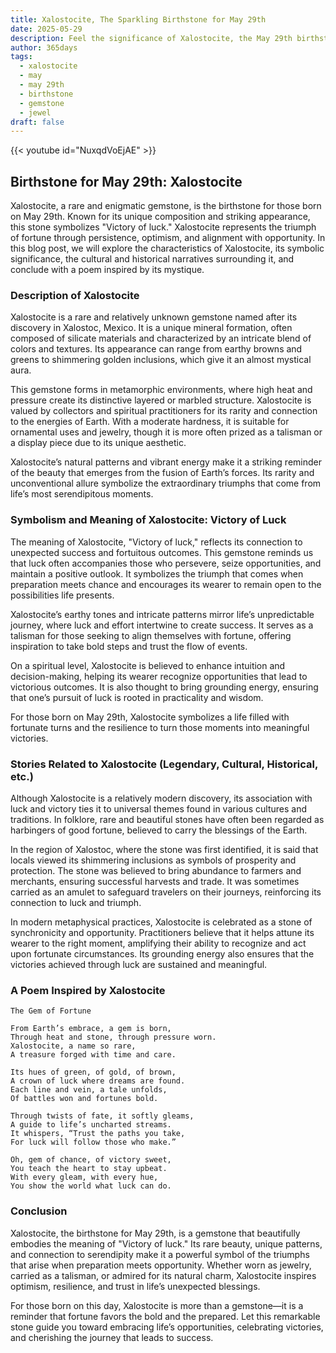 ```yaml
---
title: Xalostocite, The Sparkling Birthstone for May 29th
date: 2025-05-29
description: Feel the significance of Xalostocite, the May 29th birthstone symbolizing Victory of luck. Let its beauty and meaning brighten your day.
author: 365days
tags:
  - xalostocite
  - may
  - may 29th
  - birthstone
  - gemstone
  - jewel
draft: false
---
```


{{< youtube id="NuxqdVoEjAE" >}}


## Birthstone for May 29th: Xalostocite

Xalostocite, a rare and enigmatic gemstone, is the birthstone for those born on May 29th. Known for its unique composition and striking appearance, this stone symbolizes "Victory of luck." Xalostocite represents the triumph of fortune through persistence, optimism, and alignment with opportunity. In this blog post, we will explore the characteristics of Xalostocite, its symbolic significance, the cultural and historical narratives surrounding it, and conclude with a poem inspired by its mystique.

### Description of Xalostocite

Xalostocite is a rare and relatively unknown gemstone named after its discovery in Xalostoc, Mexico. It is a unique mineral formation, often composed of silicate materials and characterized by an intricate blend of colors and textures. Its appearance can range from earthy browns and greens to shimmering golden inclusions, which give it an almost mystical aura.

This gemstone forms in metamorphic environments, where high heat and pressure create its distinctive layered or marbled structure. Xalostocite is valued by collectors and spiritual practitioners for its rarity and connection to the energies of Earth. With a moderate hardness, it is suitable for ornamental uses and jewelry, though it is more often prized as a talisman or a display piece due to its unique aesthetic.

Xalostocite’s natural patterns and vibrant energy make it a striking reminder of the beauty that emerges from the fusion of Earth’s forces. Its rarity and unconventional allure symbolize the extraordinary triumphs that come from life’s most serendipitous moments.

### Symbolism and Meaning of Xalostocite: Victory of Luck

The meaning of Xalostocite, "Victory of luck," reflects its connection to unexpected success and fortuitous outcomes. This gemstone reminds us that luck often accompanies those who persevere, seize opportunities, and maintain a positive outlook. It symbolizes the triumph that comes when preparation meets chance and encourages its wearer to remain open to the possibilities life presents.

Xalostocite’s earthy tones and intricate patterns mirror life’s unpredictable journey, where luck and effort intertwine to create success. It serves as a talisman for those seeking to align themselves with fortune, offering inspiration to take bold steps and trust the flow of events.

On a spiritual level, Xalostocite is believed to enhance intuition and decision-making, helping its wearer recognize opportunities that lead to victorious outcomes. It is also thought to bring grounding energy, ensuring that one’s pursuit of luck is rooted in practicality and wisdom.

For those born on May 29th, Xalostocite symbolizes a life filled with fortunate turns and the resilience to turn those moments into meaningful victories.

### Stories Related to Xalostocite (Legendary, Cultural, Historical, etc.)

Although Xalostocite is a relatively modern discovery, its association with luck and victory ties it to universal themes found in various cultures and traditions. In folklore, rare and beautiful stones have often been regarded as harbingers of good fortune, believed to carry the blessings of the Earth.

In the region of Xalostoc, where the stone was first identified, it is said that locals viewed its shimmering inclusions as symbols of prosperity and protection. The stone was believed to bring abundance to farmers and merchants, ensuring successful harvests and trade. It was sometimes carried as an amulet to safeguard travelers on their journeys, reinforcing its connection to luck and triumph.

In modern metaphysical practices, Xalostocite is celebrated as a stone of synchronicity and opportunity. Practitioners believe that it helps attune its wearer to the right moment, amplifying their ability to recognize and act upon fortunate circumstances. Its grounding energy also ensures that the victories achieved through luck are sustained and meaningful.

### A Poem Inspired by Xalostocite

```
The Gem of Fortune

From Earth’s embrace, a gem is born,  
Through heat and stone, through pressure worn.  
Xalostocite, a name so rare,  
A treasure forged with time and care.  

Its hues of green, of gold, of brown,  
A crown of luck where dreams are found.  
Each line and vein, a tale unfolds,  
Of battles won and fortunes bold.  

Through twists of fate, it softly gleams,  
A guide to life’s uncharted streams.  
It whispers, “Trust the paths you take,  
For luck will follow those who make.”  

Oh, gem of chance, of victory sweet,  
You teach the heart to stay upbeat.  
With every gleam, with every hue,  
You show the world what luck can do.
```

### Conclusion

Xalostocite, the birthstone for May 29th, is a gemstone that beautifully embodies the meaning of "Victory of luck." Its rare beauty, unique patterns, and connection to serendipity make it a powerful symbol of the triumphs that arise when preparation meets opportunity. Whether worn as jewelry, carried as a talisman, or admired for its natural charm, Xalostocite inspires optimism, resilience, and trust in life’s unexpected blessings.

For those born on this day, Xalostocite is more than a gemstone—it is a reminder that fortune favors the bold and the prepared. Let this remarkable stone guide you toward embracing life’s opportunities, celebrating victories, and cherishing the journey that leads to success.